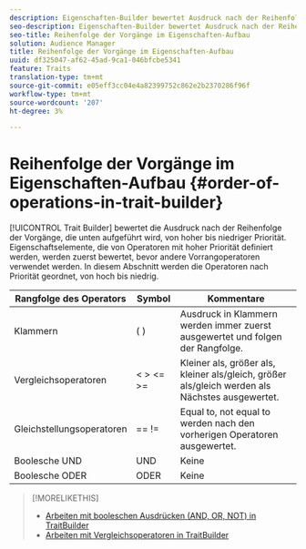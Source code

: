 ```yaml
---
description: Eigenschaften-Builder bewertet Ausdruck nach der Reihenfolge der unten aufgeführten Vorgänge, von hoher bis niedriger Priorität. Eigenschaftselemente, die von Operatoren mit hoher Priorität definiert werden, werden zuerst bewertet, bevor andere Vorrangoperatoren verwendet werden. In diesem Abschnitt werden die Operatoren nach Priorität geordnet, von hoch bis niedrig.
seo-description: Eigenschaften-Builder bewertet Ausdruck nach der Reihenfolge der unten aufgeführten Vorgänge, von hoher bis niedriger Priorität. Eigenschaftselemente, die von Operatoren mit hoher Priorität definiert werden, werden zuerst bewertet, bevor andere Vorrangoperatoren verwendet werden. In diesem Abschnitt werden die Operatoren nach Priorität geordnet, von hoch bis niedrig.
seo-title: Reihenfolge der Vorgänge im Eigenschaften-Aufbau
solution: Audience Manager
title: Reihenfolge der Vorgänge im Eigenschaften-Aufbau
uuid: df325047-af62-45ad-9ca1-046bfcbe5341
feature: Traits
translation-type: tm+mt
source-git-commit: e05eff3cc04e4a82399752c862e2b2370286f96f
workflow-type: tm+mt
source-wordcount: '207'
ht-degree: 3%

---
```



# Reihenfolge der Vorgänge im Eigenschaften-Aufbau {#order-of-operations-in-trait-builder}

[!UICONTROL Trait Builder] bewertet die Ausdruck nach der Reihenfolge der Vorgänge, die unten aufgeführt wird, von hoher bis niedriger Priorität. Eigenschaftselemente, die von Operatoren mit hoher Priorität definiert werden, werden zuerst bewertet, bevor andere Vorrangoperatoren verwendet werden. In diesem Abschnitt werden die Operatoren nach Priorität geordnet, von hoch bis niedrig.

<!-- c_tb_operator_precedence.xml -->

<table id="table_F0FA45B652C7464B90D35526817110FF"> 
 <thead> 
  <tr> 
   <th colname="col1" class="entry"> Rangfolge des Operators </th> 
   <th colname="col2" class="entry"> Symbol </th> 
   <th colname="col3" class="entry"> Kommentare </th> 
  </tr> 
 </thead>
 <tbody> 
  <tr> 
   <td colname="col1"> Klammern </td> 
   <td colname="col2"> ( ) </td> 
   <td colname="col3"> Ausdruck in Klammern werden immer zuerst ausgewertet und folgen der Rangfolge. </td> 
  </tr> 
  <tr> 
   <td colname="col1"> Vergleichsoperatoren </td> 
   <td colname="col2"> &lt; &gt; &lt;= &gt;= </td> 
   <td colname="col3"> Kleiner als, größer als, kleiner als/gleich, größer als/gleich werden als Nächstes ausgewertet. </td> 
  </tr> 
  <tr> 
   <td colname="col1"> Gleichstellungsoperatoren </td> 
   <td colname="col2"> == != </td> 
   <td colname="col3"> Equal to, not equal to werden nach den vorherigen Operatoren ausgewertet. </td> 
  </tr> 
  <tr> 
   <td colname="col1">Boolesche <span class="wintitle"> UND</span> </td> 
   <td colname="col2"><span class="wintitle"> UND</span> </td> 
   <td colname="col3" morerows="1"> Keine </td> 
  </tr> 
  <tr> 
   <td colname="col1">Boolesche <span class="wintitle"> ODER</span> </td> 
   <td colname="col2"><span class="wintitle"> ODER</span> </td> 
   <td colname="col3" morerows="1"> Keine </td> 
  </tr> 
 </tbody>
</table>

>[!MORELIKETHIS]
>
>* [Arbeiten mit booleschen Ausdrücken (AND, OR, NOT) in TraitBuilder](../../reference/boolean-expressions-tsb.md)
>* [Arbeiten mit Vergleichsoperatoren in TraitBuilder](../../features/traits/trait-comparison-operators.md)

